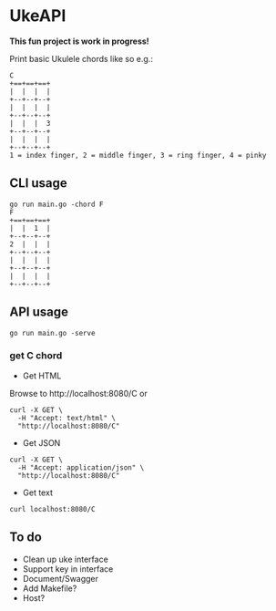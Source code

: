 # UkeAPI

**This fun project is work in progress!**

Print basic Ukulele chords like so e.g.:

```
C
+==+==+==+
|  |  |  |
+--+--+--+
|  |  |  |
+--+--+--+
|  |  |  3
+--+--+--+
|  |  |  |
+--+--+--+
1 = index finger, 2 = middle finger, 3 = ring finger, 4 = pinky
```

## CLI usage

```
go run main.go -chord F
F
+==+==+==+
|  |  1  |
+--+--+--+
2  |  |  |
+--+--+--+
|  |  |  |
+--+--+--+
|  |  |  |
+--+--+--+

```

## API usage

```
go run main.go -serve
```

### get C chord

- Get HTML

Browse to http://localhost:8080/C or

```
curl -X GET \
  -H "Accept: text/html" \
  "http://localhost:8080/C"
```

- Get JSON

```
curl -X GET \
  -H "Accept: application/json" \
  "http://localhost:8080/C"
```

- Get text

```
curl localhost:8080/C
```

## To do

- Clean up uke interface
- Support key in interface
- Document/Swagger
- Add Makefile?
- Host?
